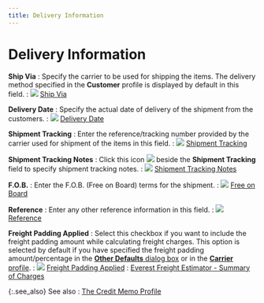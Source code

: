 ```yaml
---
title: Delivery Information
---
```


# Delivery Information


**Ship Via**
: Specify the carrier to be used for shipping the  items. The delivery method specified in the **Customer**  profile is displayed by default in this field.
: ![]({{site.sp_baseurl}}/img/lens.gif) [Ship  Via]({{site.sp_baseurl}}/sales-ret-docs/sales-ret-doc/contents/tab-details/dtls-info/delivery/ship_via_delivery_information_sales_return_document_content.html)


**Delivery Date**
: Specify the actual date of delivery of the shipment  from the customers.
: ![]({{site.sp_baseurl}}/img/lens.gif) [Delivery  Date]({{site.sp_baseurl}}/sales-docs/docs-profile/contents/tab-details/details/delivery/delivery_date_delivery_information_sales_document_content.html)


**Shipment Tracking**
: Enter the reference/tracking number provided by  the carrier used for shipment of the items in this field.
: ![]({{site.sp_baseurl}}/img/lens.gif) [Shipment  Tracking]({{site.sp_baseurl}}/sales-ret-docs/sales-ret-doc/contents/tab-details/dtls-info/delivery/shipment_tracking.html)


**Shipment Tracking Notes**
: Click this icon ![]({{site.sp_baseurl}}/img/sales_notes_button.gif) beside the **Shipment Tracking** field to specify shipment  tracking notes.
: ![]({{site.sp_baseurl}}/img/lens.gif) [Shipment  Tracking Notes]({{site.sp_baseurl}}/sales-ret-docs/sales-ret-doc/contents/tab-details/dtls-info/delivery/shipment_tracking_notes.html)


**F.O.B.**
: Enter the F.O.B.  (Free on Board) terms for the shipment.
: ![]({{site.sp_baseurl}}/img/lens.gif) [Free  on Board]({{site.sp_baseurl}}/sales-ret-docs/sales-ret-doc/contents/tab-details/dtls-info/delivery/free_on_board.html)


**Reference**
: Enter any other reference information in this field.
: ![]({{site.sp_baseurl}}/img/lens.gif) [Reference]({{site.sp_baseurl}}/sales-ret-docs/sales-ret-doc/contents/tab-details/dtls-info/delivery/reference.html)


**Freight Padding Applied**
: Select this checkbox if you want to include the  freight padding amount while calculating freight charges. This option  is selected by default if you have specified the freight padding amount/percentage  in the [**Other Defaults** dialog box]({{site.bp_chm}}/other-defaults/the_other_defaults_dialog_box.html) or in  the [**Carrier** profile]({{site.sc_chm}}/misc/delivery_method_profile_rate_tab.html).
: ![]({{site.sp_baseurl}}/img/lens.gif) [Freight  Padding Applied]({{site.sp_baseurl}}/sales-ret-docs/sales-ret-doc/contents/tab-details/dtls-info/delivery/freight_padding_applied_common_sales_return_content.html)
: [Everest  Freight Estimator - Summary of Charges]({{site.sp_baseurl}}/misc/summary_of_charges_everest_freight_estimator_db.html)


{:.see_also}
See also
: [The Credit  Memo Profile]({{site.sp_baseurl}}/sales-ret-docs/cms/create-cm/create-new-cm/the_credit_memo_profile.html)
